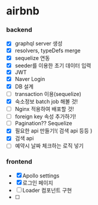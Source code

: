 # airbnb

### backend

- [x] graphql server 생성
- [x] resolvers, typeDefs merge
- [x] sequelize 연동
- [x] seeder를 이용한 초기 데이터 입력
- [x] JWT
- [x] Naver Login
- [x] DB 설계
- [ ] transaction 이용(sequelize)
- [x] 숙소정보 batch job 해볼 것!
- [ ] Nginx 적용하여 배포할 것!
- [ ] foreign key 속성 추가하기!
- [ ] Pagination?? Sequelize
- [x] 필요한 api 만들기!( 검색 api 등등 )
- [x] 검색 api
- [ ] 예약시 날짜 체크하는 로직 넣기

### frontend

- [x] Apollo settings
- [x] 로그인 페이지
- [ ] Loader 컴포넌트 구현
- [ ] 